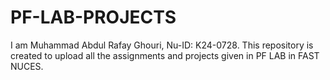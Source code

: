 # PF-LAB-PROJECTS
I am Muhammad Abdul Rafay Ghouri, Nu-ID: K24-0728. This repository is created to upload all the assignments and projects given in PF LAB in FAST NUCES.
